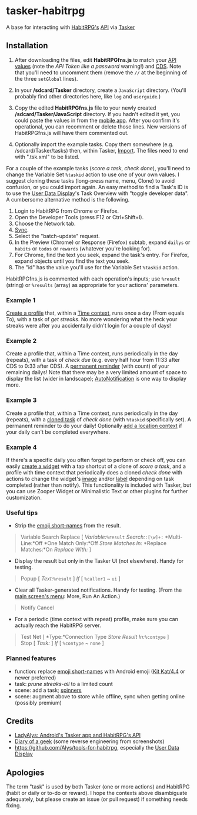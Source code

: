 tasker-habitrpg
===============

A base for interacting with [HabitRPG's](https://habitrpg.com/) [API](https://habitrpg.com/static/api) via [Tasker](http://tasker.dinglisch.net/)

Installation
------------

1. After downloading the files, edit **HabitRPGfns.js** to match your [API values](https://habitrpg.com/#/options/settings/api) (note the *API Token like a password* warning!) and [CDS](http://habitrpg.wikia.com/wiki/Settings#Custom_Day_Start). Note that you'll need to uncomment them (remove the ```//``` at the beginning of the three ```setGlobal``` lines).

2. In your **/sdcard/Tasker** directory, create a ```JavaScript``` directory.
(You'll probably find other directories here, like ```log``` and ```userguide```.)

3. Copy the edited **HabitRPGfns.js** file to your newly created **/sdcard/Tasker/JavaScript** directory.
If you hadn't edited it yet, you could paste the values in from the [mobile app](https://play.google.com/store/apps/details?id=com.ocdevel.habitrpg). After you confirm it's operational, you can recomment or delete those lines. New versions of HabitRPGfns.js will have them commented out.

4. Optionally import the example tasks. Copy them somewhere (e.g. /sdcard/Tasker/tasks) then, within Tasker, [Import](http://tasker.dinglisch.net/userguide/en/faqs/faq-how.html#q). The files need to end with ".tsk.xml" to be listed.

For a couple of the example tasks (*score a task*, *check done*), you'll need to change the Variable Set ```%taskid``` action to use one of your own values. I suggest cloning these tasks (long-press name, menu, Clone) to avoid confusion, or you could import again.
An easy method to find a Task's ID is to use the [User Data Display](https://oldgods.net/habitrpg/habitrpg_user_data_display.html)'s Task Overview with "toggle developer data".
A cumbersome alternative method is the following.
  1. Login to HabitRPG from Chrome or Firefox.
  2. Open the Developer Tools (press F12 or Ctrl+Shift+I).
  3. Choose the Network tab.
  4. [Sync](http://habitrpg.wikia.com/wiki/Sync).
  5. Select the "batch-update" request.
  6. In the Preview (Chrome) or Response (Firefox) subtab, expand ```dailys``` or ```habits``` or ```todos``` or ```rewards``` (whatever you're looking for).
  7. For Chrome, find the text you seek, expand the task's entry. For Firefox, expand objects until you find the text you seek.
  8. The "id" has the value you'll use for the Variable Set ```%taskid``` action.

HabitRPGfns.js is commented with each operation's inputs; use ```%result``` (string) or ```%results``` (array) as appropriate for your actions' parameters.

### Example 1
[Create a profile](http://www.pocketables.com/2013/05/beginners-guide-to-tasker-part-1-5-tasker-basics-new-ui.html) that, within a [Time context](http://tasker.dinglisch.net/userguide/en/timecontext.html), runs once a day (From equals To), with a task of *get streaks*. No more wondering what the heck your streaks were after you accidentally didn't login for a couple of days!

### Example 2
Create a profile that, within a Time context, runs periodically in the day (repeats), with a task of *check due* (e.g. every half hour from 11:33 after CDS to 0:33 after CDS).
A [permanent reminder](http://tasker.dinglisch.net/userguide/en/help/ah_notification.html) (with count) of your remaining dailys!
Note that there may be a very limited amount of space to display the list (wider in landscape); [AutoNotification](https://play.google.com/store/apps/details?id=com.joaomgcd.autonotification) is one way to display more.

### Example 3
Create a profile that, within a Time context, runs periodically in the day (repeats), with a [cloned task](http://tasker.dinglisch.net/userguide/en/activity_main.html#tasks) of *check done* (with ```%taskid``` specifically set).
A permanent reminder to do your daily! Optionally [add a location context](http://tasker.dinglisch.net/userguide/en/loccontext.html) if your daily can't be completed everywhere.

### Example 4
If there's a specific daily you often forget to perform or check off, you can easily [create a widget](http://tasker.dinglisch.net/userguide/en/app_widgets.html)
with a tap shortcut of a clone of *score a task*,
and a profile with time context that periodically does a cloned *check done*
with actions to change the widget's [image](http://tasker.dinglisch.net/userguide/en/help/ah_change_widget_icon.html) and/or [label](http://tasker.dinglisch.net/userguide/en/help/ah_change_widget_text.html) depending on task completed (rather than notify).
This functionality is included with Tasker, but you can use Zooper Widget or Minimalistic Text or other plugins for further customization.

### Useful tips
* Strip the [emoji short-names](http://www.emoji-cheat-sheet.com/) from the result.

>  Variable Search Replace [ *Variable:*```%result``` *Search:*```:[\w]+:``` *Multi-Line:*Off *One Match Only:*Off *Store Matches In:* *Replace Matches:*On *Replace With:* ]

* Display the result but only in the Tasker UI (not elsewhere). Handy for testing.

>  Popup [ *Text:*```%result``` ] *If* [ ```%caller1``` ~ ```ui``` ]

* Clear all Tasker-generated notifications. Handy for testing.
(From the [main screen's menu](http://tasker.dinglisch.net/userguide/en/activity_main.html#menus): More, Run An Action.)

> Notify Cancel

* For a periodic (time context with repeat) profile, make sure you can actually reach the HabitRPG server.

> Test Net [ *Type:*Connection Type *Store Result In:*```%contype``` ]<br>
> Stop [ *Task:* ] *If* [ ```%contype``` ~ ```none``` ]

### Planned features
* function: replace [emoji short-names](http://www.emoji-cheat-sheet.com/) with Android emoji ([Kit Kat/4.4](http://emojipedia.org/google-emoji-list/) or newer preferred)
* task: *prune streaks-all* to a limited count
* scene: add a task; [spinners](http://developer.android.com/guide/topics/ui/controls/spinner.html)
* scene: augment above to store while offline, sync when getting online (possibly premium)

Credits
-------
* [LadyAlys: Android's Tasker app and HabitRPG's API](http://habitrpg.wikia.com/wiki/User_blog:LadyAlys/Android%27s_Tasker_app_and_HabitRPG%27s_API)
* [Diary of a geek](http://blog.andrew.net.au/2014/08/05#nfc_habitrpg) (some reverse engineering from screenshots)
* https://github.com/Alys/tools-for-habitrpg, especially the [User Data Display](https://oldgods.net/habitrpg/habitrpg_user_data_display.html)

Apologies
---------
The term "task" is used by both Tasker (one or more actions) and HabitRPG (habit or daily or to-do or reward). I hope the contexts above disambiguate adequately, but please create an issue (or pull request) if something needs fixing.
